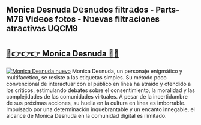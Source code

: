 ## Monica Desnuda D𝚎sn𝚞dos filtr𝚊dos - Parts-M7B Vid𝚎os f𝚘tos - N𝚞evas filtr𝚊ciones atr𝚊ctivas UQCM9

# <h2><a href="http://mbcsemb.tromn.icu/?c=Monica+Desnuda">🔗👉👉👉 Monica Desnuda 🔗🔗</a></h2>

[![Monica Desnuda nuevo](https://i.imgur.com/pEAQMta.gif)](http://mbcsemb.tromn.icu/?c=Monica+Desnuda)
Monica Desnuda, un personaje enigmático y multifacético, se resiste a las etiquetas simples. Su método poco convencional de interactuar con el público en línea ha atraído y ofendido a los críticos, estimulando debates sobre el consentimiento, la moralidad y las complejidades de las comunidades virtuales. A pesar de la incertidumbre de sus próximas acciones, su huella en la cultura en línea es imborrable. Impulsado por una determinación inquebrantable y un encanto innegable, el alcance de Monica Desnuda en la comunidad digital es ilimitado.
